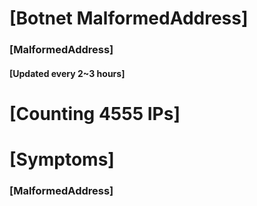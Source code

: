 # [Botnet MalformedAddress]
### [MalformedAddress]
#### [Updated every 2~3 hours]

# [Counting 4555 IPs]

# [Symptoms] 
###   [MalformedAddress]

